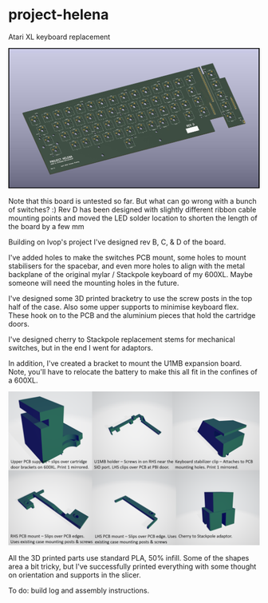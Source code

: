 # project-helena
Atari XL keyboard replacement

![image](https://github.com/flemingt/project-helena/blob/main/Project%20Helena.jpg?raw=true)

Note that this board is untested so far. But what can go wrong with a bunch of switches? :)
Rev D has been designed with slightly different ribbon cable mounting points and moved the LED solder location to shorten the length of the board by a few mm

Building on Ivop's project I've designed rev B, C, & D of the board. 

I've added holes to make the switches PCB mount, some holes to mount stabilisers for the spacebar, and even more holes to align with the metal backplane of the original mylar / Stackpole keyboard of my 600XL. Maybe someone will need the mounting holes in the future. 

I've designed some 3D printed bracketry to use the screw posts in the top half of the case. Also some upper supports to minimise keyboard flex. These hook on to the PCB and the aluminium pieces that hold the cartridge doors.

I've designed cherry to Stackpole replacement stems for mechanical switches, but in the end I went for adaptors.

In addition, I've created a bracket to mount the U1MB expansion board. Note, you'll have to relocate the battery to make this all fit in the confines of a 600XL.

![image](https://github.com/flemingt/project-helena/blob/main/3D%20Printing%20files/3DP%20key.png?raw=true)

All the 3D printed parts use standard PLA, 50% infill. Some of the shapes area a bit tricky, but I've successfully printed everything with some thought on orientation and supports in the slicer.

To do:
build log and assembly instructions.
